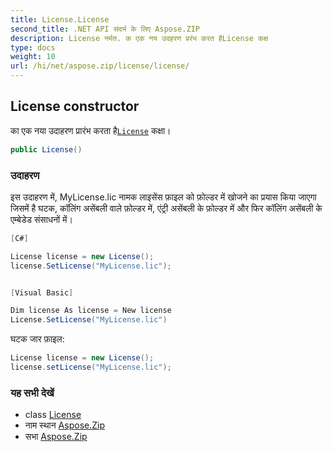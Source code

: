 ```yaml
---
title: License.License
second_title: .NET API संदर्भ के लिए Aspose.ZIP
description: License नर्मत. क एक नय उदहरण प्ररंभ करत हैLicense कक्ष
type: docs
weight: 10
url: /hi/net/aspose.zip/license/license/
---
```

## License constructor

का एक नया उदाहरण प्रारंभ करता है[`License`](../) कक्षा।

```csharp
public License()
```

### उदाहरण

इस उदाहरण में, MyLicense.lic नामक लाइसेंस फ़ाइल को फ़ोल्डर में खोजने का प्रयास किया जाएगा जिसमें है घटक, कॉलिंग असेंबली वाले फ़ोल्डर में, एंट्री असेंबली के फ़ोल्डर में और फिर कॉलिंग असेंबली के एम्बेडेड संसाधनों में।

```csharp
[C#]

License license = new License();
license.SetLicense("MyLicense.lic");


[Visual Basic]

Dim license As license = New license
License.SetLicense("MyLicense.lic")
```

घटक जार फ़ाइल:

```csharp
License license = new License();
license.setLicense("MyLicense.lic");
```

### यह सभी देखें

* class [License](../)
* नाम स्थान [Aspose.Zip](../../license/)
* सभा [Aspose.Zip](../../../)


